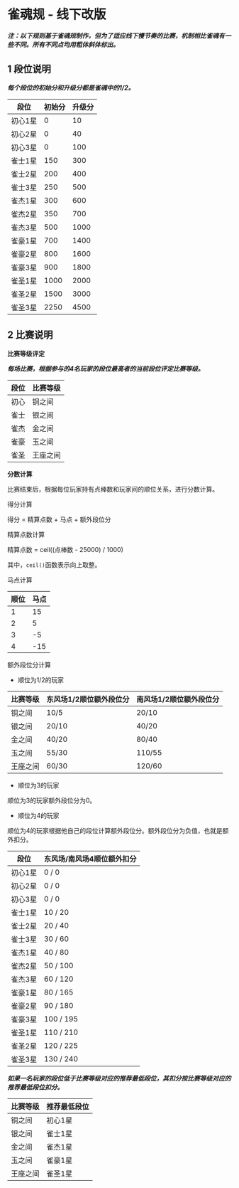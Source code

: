 # 雀魂规 - 线下改版

***注：以下规则基于雀魂规制作，但为了适应线下慢节奏的比赛，机制相比雀魂有一些不同。所有不同点均用粗体斜体标出。***

## 1 段位说明

***每个段位的初始分和升级分都是雀魂中的1/2。***

| 段位   | 初始分  | 升级分  |
|------|------|------|
| 初心1星 | 0    | 10   |
| 初心2星 | 0    | 40   |
| 初心3星 | 0    | 100  |
| 雀士1星 | 150  | 300  |
| 雀士2星 | 200  | 400  |
| 雀士3星 | 250  | 500  |
| 雀杰1星 | 300  | 600  |
| 雀杰2星 | 350  | 700  |
| 雀杰3星 | 500  | 1000 |
| 雀豪1星 | 700  | 1400 |
| 雀豪2星 | 800  | 1600 |
| 雀豪3星 | 900  | 1800 |
| 雀圣1星 | 1000 | 2000 |
| 雀圣2星 | 1500 | 3000 |
| 雀圣3星 | 2250 | 4500 |

## 2 比赛说明

**比赛等级评定**

***每场比赛，根据参与的4名玩家的段位最高者的当前段位评定比赛等级。***

| 段位 | 比赛等级 |
|----|------|
| 初心 | 铜之间  |
| 雀士 | 银之间  |
| 雀杰 | 金之间  |
| 雀豪 | 玉之间  |
| 雀圣 | 王座之间 |

**分数计算**

比赛结束后，根据每位玩家持有点棒数和玩家间的顺位关系，进行分数计算。

得分计算

得分 = 精算点数 + 马点 + 额外段位分

精算点数计算

精算点数 = ceil((点棒数 - 25000) / 1000)

其中，`ceil()`函数表示向上取整。

马点计算

| 顺位 | 马点  |
|----|-----|
| 1  | 15  |
| 2  | 5   |
| 3  | -5  |
| 4  | -15 |

额外段位分计算

- 顺位为1/2的玩家

| 比赛等级 | 东风场1/2顺位额外段位分 | 南风场1/2顺位额外段位分 |
|------|---------------|---------------|
| 铜之间  | 10/5          | 20/10         |
| 银之间  | 20/10         | 40/20         |
| 金之间  | 40/20         | 80/40         |
| 玉之间  | 55/30         | 110/55        |
| 王座之间 | 60/30         | 120/60        |

- 顺位为3的玩家

顺位为3的玩家额外段位分为0。

- 顺位为4的玩家

顺位为4的玩家根据他自己的段位计算额外段位分。额外段位分为负值，也就是额外扣分。

| 段位   | 东风场/南风场4顺位额外扣分 |
|------|----------------|
| 初心1星 | 0 / 0          |
| 初心2星 | 0 / 0          |
| 初心3星 | 0 / 0          |
| 雀士1星 | 10 / 20        |
| 雀士2星 | 20 / 40        |
| 雀士3星 | 30 / 60        |
| 雀杰1星 | 40 / 80        |
| 雀杰2星 | 50 / 100       |
| 雀杰3星 | 60 / 120       |
| 雀豪1星 | 80 / 165       |
| 雀豪2星 | 90 / 180       |
| 雀豪3星 | 100 / 195      |
| 雀圣1星 | 110 / 210      |
| 雀圣2星 | 120 / 225      |
| 雀圣3星 | 130 / 240      |

***如果一名玩家的段位低于比赛等级对应的推荐最低段位，其扣分按比赛等级对应的推荐最低段位扣分。***

| 比赛等级 | 推荐最低段位 |
|------|--------|
| 铜之间  | 初心1星   |
| 银之间  | 雀士1星   |
| 金之间  | 雀杰1星   |
| 玉之间  | 雀豪1星   |
| 王座之间 | 雀圣1星   |
